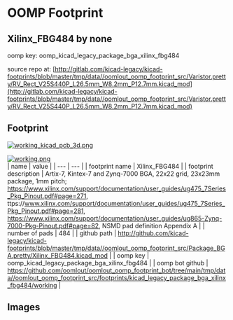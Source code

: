 # OOMP Footprint  
## Xilinx_FBG484  by none  
  
oomp key: oomp_kicad_legacy_package_bga_xilinx_fbg484  
  
source repo at: [http://gitlab.com/kicad-legacy/kicad-footprints/blob/master/tmp/data//oomlout_oomp_footprint_src/Varistor.pretty/RV_Rect_V25S440P_L26.5mm_W8.2mm_P12.7mm.kicad_mod](http://gitlab.com/kicad-legacy/kicad-footprints/blob/master/tmp/data//oomlout_oomp_footprint_src/Varistor.pretty/RV_Rect_V25S440P_L26.5mm_W8.2mm_P12.7mm.kicad_mod)  
## Footprint  
  
[![working_kicad_pcb_3d.png](working_kicad_pcb_3d_600.png)](working_kicad_pcb_3d.png)  
  
[![working.png](working_600.png)](working.png)  
| name | value | 
| --- | --- | 
| footprint name | Xilinx_FBG484 | 
| footprint description | Artix-7, Kintex-7 and Zynq-7000 BGA, 22x22 grid, 23x23mm package, 1mm pitch; https://www.xilinx.com/support/documentation/user_guides/ug475_7Series_Pkg_Pinout.pdf#page=271, ttps://www.xilinx.com/support/documentation/user_guides/ug475_7Series_Pkg_Pinout.pdf#page=281, https://www.xilinx.com/support/documentation/user_guides/ug865-Zynq-7000-Pkg-Pinout.pdf#page=82, NSMD pad definition Appendix A | 
| number of pads | 484 | 
| github path | http://github.com/kicad-legacy/kicad-footprints/blob/master/tmp/data//oomlout_oomp_footprint_src/Package_BGA.pretty/Xilinx_FBG484.kicad_mod | 
| oomp key | oomp_kicad_legacy_package_bga_xilinx_fbg484 | 
| oomp bot github | https://github.com/oomlout/oomlout_oomp_footprint_bot/tree/main/tmp/data//oomlout_oomp_footprint_src/footprints/kicad_legacy_package_bga_xilinx_fbg484/working | 
## Images  
